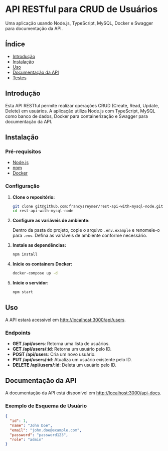# API RESTful para CRUD de Usuários

Uma aplicação usando Node.js, TypeScript, MySQL, Docker e Swagger para documentação da API.

## Índice

- [Introdução](#introdução)
- [Instalação](#instalação)
- [Uso](#uso)
- [Documentação da API](#documentação-da-api)
- [Testes](#testes)

## Introdução

Esta API RESTful permite realizar operações CRUD (Create, Read, Update, Delete) em usuários. A aplicação utiliza Node.js com TypeScript, MySQL como banco de dados, Docker para containerização e Swagger para documentação da API.

## Instalação

### Pré-requisitos

- [Node.js](https://nodejs.org/)
- [npm](https://www.npmjs.com/)
- [Docker](https://www.docker.com/)

### Configuração

1. **Clone o repositório:**

    ```bash
    git clone git@github.com:francysreymer/rest-api-with-mysql-node.git
    cd rest-api-with-mysql-node
    ```

2. **Configure as variáveis de ambiente:**

    Dentro da pasta do projeto, copie o arquivo `.env.example` e renomeie-o para `.env`. Defina as variáveis de ambiente conforme necessário.

3. **Instale as dependências:**

    ```bash
    npm install
    ```

4. **Inicie os containers Docker:**

    ```bash
    docker-compose up -d
    ```

5. **Inicie o servidor:**

    ```bash
    npm start
    ```

## Uso

A API estará acessível em [http://localhost:3000/api/users](http://localhost:3000/api/users).

### Endpoints

- **GET /api/users**: Retorna uma lista de usuários.
- **GET /api/users/:id**: Retorna um usuário pelo ID.
- **POST /api/users**: Cria um novo usuário.
- **PUT /api/users/:id**: Atualiza um usuário existente pelo ID.
- **DELETE /api/users/:id**: Deleta um usuário pelo ID.

## Documentação da API

A documentação da API está disponível em [http://localhost:3000/api-docs](http://localhost:3000/api-docs).

### Exemplo de Esquema de Usuário

```json
{
  "id": 1,
  "name": "John Doe",
  "email": "john.doe@example.com",
  "password": "password123",
  "role": "admin"
}